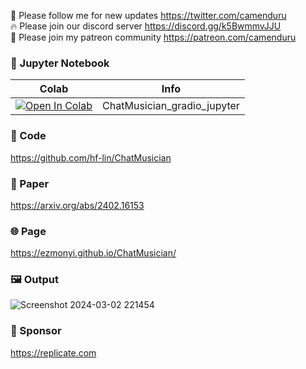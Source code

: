 🐣 Please follow me for new updates https://twitter.com/camenduru <br />
🔥 Please join our discord server https://discord.gg/k5BwmmvJJU <br />
🥳 Please join my patreon community https://patreon.com/camenduru <br />

### 🍊 Jupyter Notebook

| Colab | Info
| --- | --- |
[![Open In Colab](https://colab.research.google.com/assets/colab-badge.svg)](https://colab.research.google.com/github/camenduru/ChatMusician-jupyter/blob/main/ChatMusician_gradio_jupyter.ipynb) | ChatMusician_gradio_jupyter

### 🧬 Code
https://github.com/hf-lin/ChatMusician

### 📄 Paper
https://arxiv.org/abs/2402.16153

### 🌐 Page
https://ezmonyi.github.io/ChatMusician/

### 🖼 Output
![Screenshot 2024-03-02 221454](https://github.com/camenduru/ChatMusician-jupyter/assets/54370274/2661ad0d-0472-49ed-b764-7ca2766a1a08)

### 🏢 Sponsor
https://replicate.com
